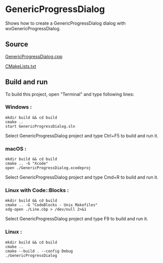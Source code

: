 # GenericProgressDialog

Shows how to create a GenericProgressDialog dialog with wxGenericProgressDialog.

## Source

[GenericProgressDialog.cpp](GenericProgressDialog.cpp)

[CMakeLists.txt](CMakeLists.txt)

## Build and run

To build this project, open "Terminal" and type following lines:

### Windows :

``` shell
mkdir build && cd build
cmake .. 
start GenericProgressDialog.sln
```

Select GenericProgressDialog project and type Ctrl+F5 to build and run it.

### macOS :

``` shell
mkdir build && cd build
cmake .. -G "Xcode"
open ./GenericProgressDialog.xcodeproj
```

Select GenericProgressDialog project and type Cmd+R to build and run it.

### Linux with Code::Blocks :

``` shell
mkdir build && cd build
cmake .. -G "CodeBlocks - Unix Makefiles"
xdg-open ./Line.cbp > /dev/null 2>&1
```

Select GenericProgressDialog project and type F9 to build and run it.

### Linux :

``` shell
mkdir build && cd build
cmake .. 
cmake --build . --config Debug
./GenericProgressDialog
```
